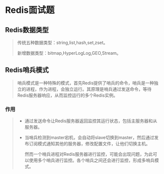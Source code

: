 # Redis面试题

## Redis数据类型

> 传统五种数据类型：string,list,hash,set,zset。
>
> 新增数据类型：bitmap,HyperLogLog,GEO,Stream。



## Redis哨兵模式

> 哨兵模式是一种特殊的模式，首先Redis提供了哨兵的命令，哨兵是一种独立的进程，作为进程，会独立运行。其原理是哨兵通过发送命令，等待Redis服务器响应，从而监控运行的多个Redis实例。

### 作用

> * 通过发送命令让Redis服务器返回监控其运行状态，包括主服务器和从服务器。
>
> * 当哨兵检测到master宕机，会自动将slave切换到master，然后通过发布订阅模式通知其他的服务器，修改配置文件，让他们切换主机。
>
>   然而一个哨兵进程对Redis服务器进行监控，可能会出现问题，为此可以使用多个哨兵进行监控。各个哨兵之间还会进行监控，形成多哨兵模式。

